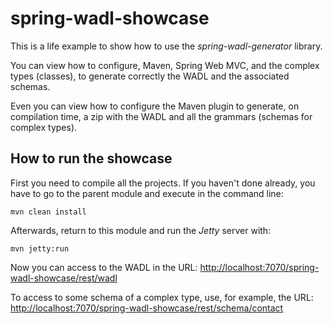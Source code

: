 spring-wadl-showcase
====================

This is a life example to show how to use the _spring-wadl-generator_ library.

You can view how to configure, Maven, Spring Web MVC, and the complex types (classes), to generate correctly the
WADL and the associated schemas.

Even you can view how to configure the Maven plugin to generate, on compilation time, a zip with the WADL and all the
grammars (schemas for complex types).



How to run the showcase
-----------------------

First you need to compile all the projects. If you haven't done already, you have to go to the parent module and
execute in the command line:

    mvn clean install

Afterwards, return to this module and run the _Jetty_ server with:

    mvn jetty:run

Now you can access to the WADL in the URL: <http://localhost:7070/spring-wadl-showcase/rest/wadl>

To access to some schema of a complex type, use, for example, the URL:
<http://localhost:7070/spring-wadl-showcase/rest/schema/contact>
